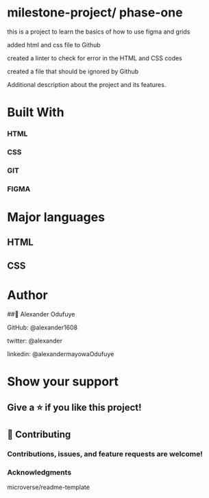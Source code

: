 # milestone-project/ phase-one 

this is a project to learn the basics of how to use figma and grids

 added html and css file to Github
 
 created a linter to check for error in the HTML and CSS codes
 
 created a file that should be ignored by Github
 
 Additional description about the project and its features.
 

# Built With

### HTML
### CSS
### GIT
### FIGMA

# Major languages

## HTML
## CSS

# Author

##👤 Alexander Odufuye

GitHub: @alexander1608

twitter: @alexander

linkedin: @alexandermayowaOdufuye

# Show your support
## Give a ⭐️ if you like this project!

## 🤝 Contributing
### Contributions, issues, and feature requests are welcome!

### Acknowledgments
microverse/readme-template

